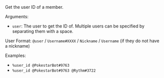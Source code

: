 Get the user ID of a member.

Arguments:
* `user`: The user to get the ID of. Multiple users can be specified by separating them with a space.

User Format: `@user` / `Username#XXXX` / `Nickname` / `Username` (if they do not have a nickname)

Examples:
* `%user_id @PokestarBot#9763`
* `%user_id @PokestarBot#9763 @Rythm#3722`
